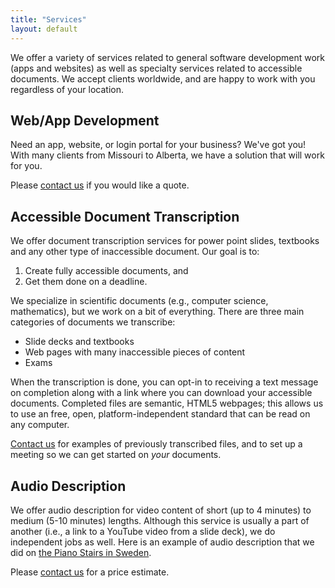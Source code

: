 ```yaml
---
title: "Services"
layout: default
---
```


We offer a variety of services related to general software development work (apps and websites) as well as specialty services related to accessible documents.
We accept clients worldwide, and are happy to work with you regardless of your location.

## Web/App Development

Need an app, website, or login portal for your business?
We've got you! With many clients from Missouri to Alberta, we have a solution that will work for you.

Please [contact us](/contact/) if you would like a quote.

## Accessible Document Transcription

We offer document transcription services for power point slides, textbooks and any other type of inaccessible document.
Our goal is to:

1. Create fully accessible documents, and
2. Get them done on a deadline.

We specialize in scientific documents (e.g., computer science, mathematics), but we work on a bit of everything.
There are three main categories of documents we transcribe:

* Slide decks and textbooks
* Web pages with many inaccessible pieces of content
* Exams

When the transcription is done, you can opt-in to receiving a text message on completion along with a link where you can download your accessible documents.
Completed files are semantic, HTML5 webpages;
this allows us to use an free, open, platform-independent standard that can be read on any computer.

[Contact us](/contact/) for examples of previously transcribed files, and to set up a meeting so we can get started on *your* documents.

## Audio Description

We offer audio description for video content of short (up to 4 minutes) to medium (5-10 minutes) lengths.
Although this service is usually a part of another (i.e., a link to a YouTube video from a slide deck), we do independent jobs as well.
Here is an example of audio description that we did on [the Piano Stairs in Sweden](#).

Please [contact us](/contact/) for a price estimate.
